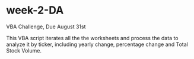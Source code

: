 # week-2-DA
VBA Challenge, Due August 31st

This VBA script iterates all the the worksheets and process the data to analyze it by  ticker, including yearly change,
percentage change and Total Stock Volume.



